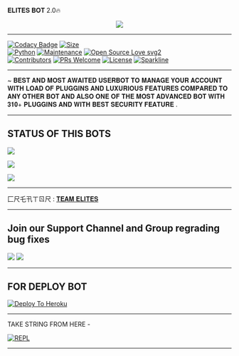 𝐄𝐋𝐈𝐓𝐄𝐒 𝐁𝐎𝐓 2.0🔥



<p align="center">

<img src="https://telegra.ph/file/cf218c1f0934581d0db48.jpg">

-------------------------------------------------

[![Codacy Badge](https://api.codacy.com/project/badge/Grade/f7c51539e67b483bb8d7749acca51d3a)](https://app.codacy.com/gh/TEAM-ELITES-OP/ELITES-BOT?utm_source=github.com&utm_medium=referral&utm_content=TEAM-ELITES-OP/ELITES-BOT&utm_campaign=Badge_Grade_Settings)
[![Size](https://img.shields.io/github/repo-size/sameerpanthi/SAVAGE-2.0-BOT?style=flat-square&color=green)](https://github.com/TEAM-ELITES-OP/ELITES-BOT/)   
[![Python](https://img.shields.io/badge/Python-v3.9-blue)](https://www.python.org/)
[![Maintenance](https://img.shields.io/badge/Maintained%3F-yes-green.svg)](https://github.com/TEAM-ELITES-OP/ELITES-BOT/graphs/commit-activity)
[![Open Source Love svg2](https://badges.frapsoft.com/os/v2/open-source.svg?v=103)](https://github.com/TEAM-ELITES-OP/ELITES-BOT)   
[![Contributors](https://img.shields.io/github/contributors/TEAM-ELITES-OP/ELITES-BOT?style=flat-square&color=green)](https://github.com/TEAM-ELITES-OP/ELITES-BOT/graphs/contributors)
[![PRs Welcome](https://img.shields.io/badge/PRs-welcome-brightgreen.svg?style=flat-square)](https://makeapullrequest.com)
[![License](https://img.shields.io/badge/License-AGPL-blue)](https://github.com/TEAM-ELITES-OP/ELITES-BOT/blob/main/LICENSE)
[![Sparkline](https://stars.medv.io/Teamultroid/Ultroid.svg)](https://stars.medv.io/TEAM-ELITES-OP/ELITES-BOT)

-------------------------------------------------

~ 𝐁𝐄𝐒𝐓 𝐀𝐍𝐃 𝐌𝐎𝐒𝐓 𝐀𝐖𝐀𝐈𝐓𝐄𝐃 𝐔𝐒𝐄𝐑𝐁𝐎𝐓 𝐓𝐎 𝐌𝐀𝐍𝐀𝐆𝐄 𝐘𝐎𝐔𝐑 𝐀𝐂𝐂𝐎𝐔𝐍𝐓 𝐖𝐈𝐓𝐇 𝐋𝐎𝐀𝐃 𝐎𝐅 𝐏𝐋𝐔𝐆𝐆𝐈𝐍𝐒 𝐀𝐍𝐃 𝐋𝐔𝐗𝐔𝐑𝐈𝐎𝐔𝐒 𝐅𝐄𝐀𝐓𝐔𝐑𝐄𝐒 𝐂𝐎𝐌𝐏𝐀𝐑𝐄𝐃 𝐓𝐎 𝐀𝐍𝐘 𝐎𝐓𝐇𝐄𝐑 𝐁𝐎𝐓 𝐀𝐍𝐃 𝐀𝐋𝐒𝐎 𝐎𝐍𝐄 𝐎𝐅 𝐓𝐇𝐄 𝐌𝐎𝐒𝐓 𝐀𝐃𝐕𝐀𝐍𝐂𝐄𝐃 𝐁𝐎𝐓 𝐖𝐈𝐓𝐇 𝟑𝟏𝟎+ 𝐏𝐋𝐔𝐆𝐆𝐈𝐍𝐒 𝐀𝐍𝐃 𝐖𝐈𝐓𝐇 𝐁𝐄𝐒𝐓 𝐒𝐄𝐂𝐔𝐑𝐈𝐓𝐘 𝐅𝐄𝐀𝐓𝐔𝐑𝐄 .

-------------------------------------------------


## STATUS OF THIS BOTS 
<p align="left"><a href="https://github.com/TEAM-ELITES-OP/ELITES-BOT/network/members"><img src="https://img.shields.io/github/forks/TEAM-ELITES-OP/ELITES-BOT?label=Forks&logoColor=Black&style=social"></a><p align="left"><a href="https://github.com/TEAM-ELITES-OP/ELITES-BOT/stargazers"><img src="https://img.shields.io/github/stars/TEAM-ELITES-OP/ELITES-BOT?logoColor=Blue&style=social"></a><p align="left"><a href="https://github.com/TEAM-ELITES-OP/ELITES-BOT"></a><p align="left"><a href="https://github.com/TEAM-ELITES-OP/ELITES-BOT?"><img src="https://img.shields.io/github/last-commit/TEAM-ELITES-OP/ELITES-BOT?style=plastic"></a>


-------------------------------------------------

匚尺乇卂ㄒㄖ尺 : [𝐓𝐄𝐀𝐌 𝐄𝐋𝐈𝐓𝐄𝐒](https://t.me/ELITES_OFFICIAL)                

-------------------------------------------------

## Join our Support Channel and Group regrading bug fixes

<a href="t.me/ELITE_BOT_OFFICIAL"><img src="https://img.shields.io/badge/Join-SUPPORT%20CHANNEL-red.svg?logo=Telegram"></a>
<a href="t.me/ELITES_USERBOT"><img src="https://img.shields.io/badge/Join-SUPPORT%20GROUP-red.svg?logo=Telegram"></a>

-------------------------------------------------

## FOR DEPLOY BOT 


[![Deploy To Heroku](https://www.herokucdn.com/deploy/button.svg)](https://heroku.com/deploy?template=https://github.com/TEAM-ELITES-OP/ELITES-BOT)

------------------------------------------------

TAKE STRING FROM HERE -

[![REPL](https://repl.it/badge/github/spandey112/SensibleUserbot)]()
    
-------------------------------------------------


